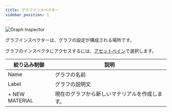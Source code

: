 ```yaml
---
title: グラフインスペクター
sidebar_position: 1
---
```


![Graph Inspector](/images/shader-editor/inspector-pane-graph.png)

グラフインスペクターは、グラフの設定が構成される場所です。

グラフのインスペクタにアクセスするには、[アセットペイン][2]で選択します。

| 絞り込み制御         | 説明                                           |
| --------------- |---------------------------------------------- |
| Name            | グラフの名前                               |
| Label           | グラフの説明文                   |
| \+ NEW MATERIAL | 現在のグラフから新しいマテリアルを作成します。 |

[2]: /shader-editor/window-layout/assets-pane
